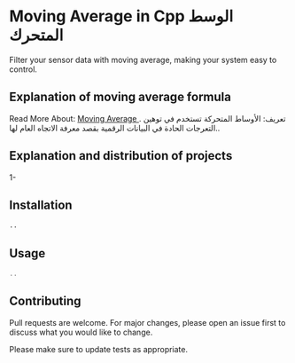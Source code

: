 # Moving Average in Cpp   الوسط المتحرك 
 
Filter your sensor data with moving average, making your system easy to control.

## Explanation of moving average formula
 Read More About: [Moving Average ](https://en.wikipedia.org/wiki/Moving_average).
تعريف: الأوساط المتحركة تستخدم في توهين التعرجات الحادة في البيانات الرقمية بقصد معرفة الاتجاه العام لها..
## Explanation and distribution of projects

1-

## Installation
```bash
..

```
## Usage
```cpp
..

```
## Contributing



Pull requests are welcome. For major changes, please open an issue first to discuss what you would like to change.



Please make sure to update tests as appropriate.
